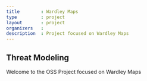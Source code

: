 ```yaml
---
title        : Wardley Maps
type         : project
layout       : project
organizers   :
description  : Project focused on Wardley Maps
---
```


## Threat Modeling

Welcome to the OSS Project focused on  Wardley Maps